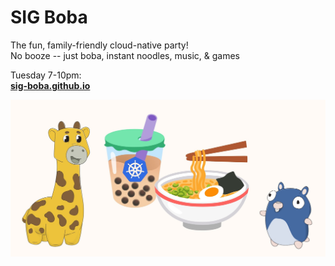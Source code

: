 # SIG Boba

The fun, family-friendly cloud-native party!  
No booze -- just boba, instant noodles, music, & games

Tuesday 7-10pm:  
**[sig-boba.github.io](https://sig-boba.github.io)**

![SIG Boba Logo: Phippy & Goldie excited about Bubble Tea & Ramen](src/img/sig-boba-friends.jpg)

